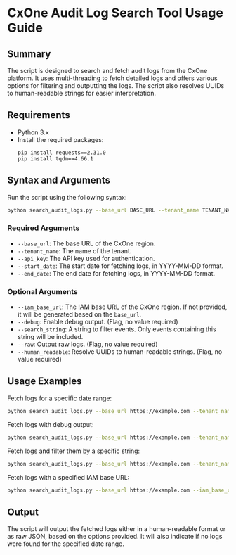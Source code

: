 # CxOne Audit Log Search Tool Usage Guide

## Summary

The script is designed to search and fetch audit logs from the CxOne platform. It uses multi-threading to fetch detailed logs and offers various options for filtering and outputting the logs. The script also resolves UUIDs to human-readable strings for easier interpretation.

## Requirements

- Python 3.x
- Install the required packages:
  ```
  pip install requests==2.31.0
  pip install tqdm==4.66.1
  ```

## Syntax and Arguments

Run the script using the following syntax:

```bash
python search_audit_logs.py --base_url BASE_URL --tenant_name TENANT_NAME --api_key API_KEY --start_date START_DATE --end_date END_DATE [OPTIONS]
```

### Required Arguments

- `--base_url`: The base URL of the CxOne region.
- `--tenant_name`: The name of the tenant.
- `--api_key`: The API key used for authentication.
- `--start_date`: The start date for fetching logs, in YYYY-MM-DD format.
- `--end_date`: The end date for fetching logs, in YYYY-MM-DD format.

### Optional Arguments

- `--iam_base_url`: The IAM base URL of the CxOne region. If not provided, it will be generated based on the `base_url`.
- `--debug`: Enable debug output. (Flag, no value required)
- `--search_string`: A string to filter events. Only events containing this string will be included.
- `--raw`: Output raw logs. (Flag, no value required)
- `--human_readable`: Resolve UUIDs to human-readable strings. (Flag, no value required)

## Usage Examples

Fetch logs for a specific date range:

```bash
python search_audit_logs.py --base_url https://example.com --tenant_name my_tenant --api_key my_api_key --start_date 2022-01-01 --end_date 2022-01-31
```

Fetch logs with debug output:

```bash
python search_audit_logs.py --base_url https://example.com --tenant_name my_tenant --api_key my_api_key --start_date 2022-01-01 --end_date 2022-01-31 --debug
```

Fetch logs and filter them by a specific string:

```bash
python search_audit_logs.py --base_url https://example.com --tenant_name my_tenant --api_key my_api_key --start_date 2022-01-01 --end_date 2022-01-31 --search_string "login"
```

Fetch logs with a specified IAM base URL:

```bash
python search_audit_logs.py --base_url https://example.com --iam_base_url https://iam.example.com --tenant_name my_tenant --api_key my_api_key --start_date 2022-01-01 --end_date 2022-01-31
```

## Output

The script will output the fetched logs either in a human-readable format or as raw JSON, based on the options provided. It will also indicate if no logs were found for the specified date range.
